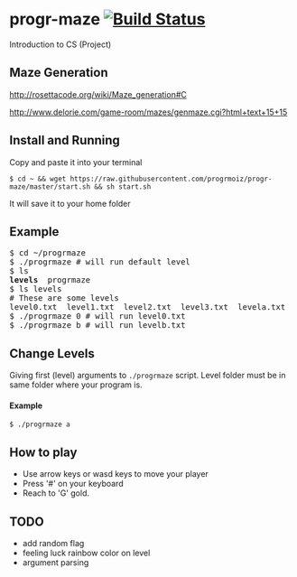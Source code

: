 # progr-maze [![Build Status](https://travis-ci.com/progrmoiz/progr-maze.svg?token=HxxZgU9NXPX4YChEz1Wx&branch=master)](https://travis-ci.com/progrmoiz/progr-maze)
Introduction to CS (Project)

## Maze Generation
http://rosettacode.org/wiki/Maze_generation#C

http://www.delorie.com/game-room/mazes/genmaze.cgi?html+text+15+15

## Install and Running
Copy and paste it into your terminal
```
$ cd ~ && wget https://raw.githubusercontent.com/progrmoiz/progr-maze/master/start.sh && sh start.sh
```
It will save it to your home folder

## Example
<pre>
$ cd ~/progrmaze
$ ./progrmaze # will run default level
$ ls
<b>levels</b>  progrmaze
$ ls levels
# These are some levels
level0.txt  level1.txt  level2.txt  level3.txt  levela.txt  levelb.txt
$ ./progrmaze 0 # will run level0.txt
$ ./progrmaze b # will run levelb.txt
</pre>

## Change Levels
Giving first (level) arguments to `./progrmaze` script. Level folder must be in same folder where your program is. 

#### Example
```
$ ./progrmaze a
```

## How to play
- Use arrow keys or wasd keys to move your player
- Press '#' on your keyboard
- Reach to 'G' gold.


## TODO
- add random flag
- feeling luck rainbow color on level
- argument parsing

